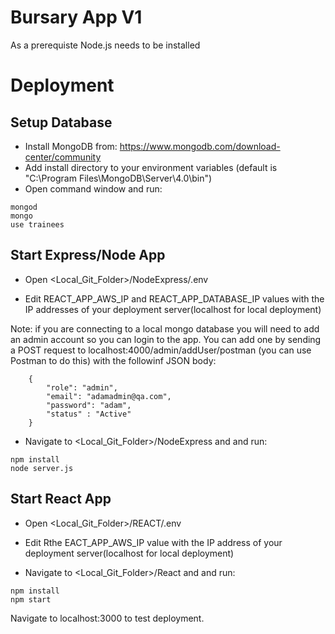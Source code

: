 # Bursary App V1

As a prerequiste Node.js needs to be installed

# Deployment
## Setup Database

- Install MongoDB from: https://www.mongodb.com/download-center/community
- Add install directory to your environment variables (default is "C:\Program Files\MongoDB\Server\4.0\bin")
- Open command window and run:
```
mongod
mongo
use trainees
```

## Start Express/Node App

- Open <Local_Git_Folder>/NodeExpress/.env

- Edit REACT_APP_AWS_IP and REACT_APP_DATABASE_IP values with the IP addresses of your deployment server(localhost for local deployment)

Note: if you are connecting to a local mongo database you will need to add an admin account so you can login to the app. You can add one by sending a POST request to localhost:4000/admin/addUser/postman (you can use Postman to do this) with the followinf JSON body:
```
    {
        "role": "admin",
        "email": "adamadmin@qa.com",
        "password": "adam",
        "status" : "Active"
    }

```

- Navigate to <Local_Git_Folder>/NodeExpress and and run:
```
npm install
node server.js
```

## Start React App
- Open <Local_Git_Folder>/REACT/.env

- Edit Rthe EACT_APP_AWS_IP value with the IP address of your deployment server(localhost for local deployment)

- Navigate to <Local_Git_Folder>/React and and run:
```
npm install
npm start
```

Navigate to localhost:3000 to test deployment.
